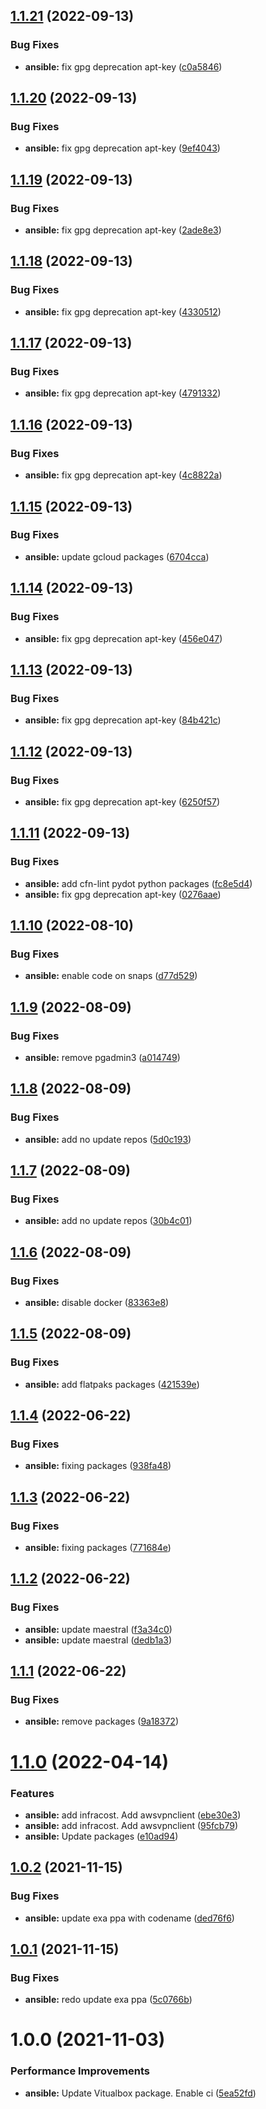 ## [1.1.21](https://github.com/hackwish/ansible-common-devops-desktop/compare/v1.1.20...v1.1.21) (2022-09-13)


### Bug Fixes

* **ansible:** fix gpg deprecation apt-key ([c0a5846](https://github.com/hackwish/ansible-common-devops-desktop/commit/c0a584683a3d6522d66e98bd241254e8d85b93b1))

## [1.1.20](https://github.com/hackwish/ansible-common-devops-desktop/compare/v1.1.19...v1.1.20) (2022-09-13)


### Bug Fixes

* **ansible:** fix gpg deprecation apt-key ([9ef4043](https://github.com/hackwish/ansible-common-devops-desktop/commit/9ef4043f87943e62c2e99340e9c8259a04d6b351))

## [1.1.19](https://github.com/hackwish/ansible-common-devops-desktop/compare/v1.1.18...v1.1.19) (2022-09-13)


### Bug Fixes

* **ansible:** fix gpg deprecation apt-key ([2ade8e3](https://github.com/hackwish/ansible-common-devops-desktop/commit/2ade8e353bfe91e8855d789501baa7c249010236))

## [1.1.18](https://github.com/hackwish/ansible-common-devops-desktop/compare/v1.1.17...v1.1.18) (2022-09-13)


### Bug Fixes

* **ansible:** fix gpg deprecation apt-key ([4330512](https://github.com/hackwish/ansible-common-devops-desktop/commit/4330512dd2cdce89069cb158794d8e7adcc0cd4f))

## [1.1.17](https://github.com/hackwish/ansible-common-devops-desktop/compare/v1.1.16...v1.1.17) (2022-09-13)


### Bug Fixes

* **ansible:** fix gpg deprecation apt-key ([4791332](https://github.com/hackwish/ansible-common-devops-desktop/commit/4791332c7317d02876d67047b08c2c35b9e1243e))

## [1.1.16](https://github.com/hackwish/ansible-common-devops-desktop/compare/v1.1.15...v1.1.16) (2022-09-13)


### Bug Fixes

* **ansible:** fix gpg deprecation apt-key ([4c8822a](https://github.com/hackwish/ansible-common-devops-desktop/commit/4c8822aa5766094ac95b4b6ac31335ae81714e16))

## [1.1.15](https://github.com/hackwish/ansible-common-devops-desktop/compare/v1.1.14...v1.1.15) (2022-09-13)


### Bug Fixes

* **ansible:** update gcloud packages ([6704cca](https://github.com/hackwish/ansible-common-devops-desktop/commit/6704cca6ad20577f9cdf871a8ee32caf73371976))

## [1.1.14](https://github.com/hackwish/ansible-common-devops-desktop/compare/v1.1.13...v1.1.14) (2022-09-13)


### Bug Fixes

* **ansible:** fix gpg deprecation apt-key ([456e047](https://github.com/hackwish/ansible-common-devops-desktop/commit/456e047e9d5f0e88832b030525bf72e4c0425101))

## [1.1.13](https://github.com/hackwish/ansible-common-devops-desktop/compare/v1.1.12...v1.1.13) (2022-09-13)


### Bug Fixes

* **ansible:** fix gpg deprecation apt-key ([84b421c](https://github.com/hackwish/ansible-common-devops-desktop/commit/84b421c57db33f9e8595c15dc86ad05a7b79590b))

## [1.1.12](https://github.com/hackwish/ansible-common-devops-desktop/compare/v1.1.11...v1.1.12) (2022-09-13)


### Bug Fixes

* **ansible:** fix gpg deprecation apt-key ([6250f57](https://github.com/hackwish/ansible-common-devops-desktop/commit/6250f57f895bf03f5a13b4915b094ab738d551f3))

## [1.1.11](https://github.com/hackwish/ansible-common-devops-desktop/compare/v1.1.10...v1.1.11) (2022-09-13)


### Bug Fixes

* **ansible:** add cfn-lint pydot python packages ([fc8e5d4](https://github.com/hackwish/ansible-common-devops-desktop/commit/fc8e5d4cdf9516abe07e044508bdc186689f07f3))
* **ansible:** fix gpg deprecation apt-key ([0276aae](https://github.com/hackwish/ansible-common-devops-desktop/commit/0276aae9eacccdd36567f9530f044ef9493829a8))

## [1.1.10](https://github.com/hackwish/ansible-common-devops-desktop/compare/v1.1.9...v1.1.10) (2022-08-10)


### Bug Fixes

* **ansible:** enable code on snaps ([d77d529](https://github.com/hackwish/ansible-common-devops-desktop/commit/d77d5297f33b407a765ed4a70a849a15be9adf33))

## [1.1.9](https://github.com/hackwish/ansible-common-devops-desktop/compare/v1.1.8...v1.1.9) (2022-08-09)


### Bug Fixes

* **ansible:** remove pgadmin3 ([a014749](https://github.com/hackwish/ansible-common-devops-desktop/commit/a0147491431ff8078c757bebbd786f1e80e79223))

## [1.1.8](https://github.com/hackwish/ansible-common-devops-desktop/compare/v1.1.7...v1.1.8) (2022-08-09)


### Bug Fixes

* **ansible:** add no update repos ([5d0c193](https://github.com/hackwish/ansible-common-devops-desktop/commit/5d0c193fd26bb9b806b4d32cbfe08fffce4f4748))

## [1.1.7](https://github.com/hackwish/ansible-common-devops-desktop/compare/v1.1.6...v1.1.7) (2022-08-09)


### Bug Fixes

* **ansible:** add no update repos ([30b4c01](https://github.com/hackwish/ansible-common-devops-desktop/commit/30b4c0142aa04946cb239a147ca96a27831300c2))

## [1.1.6](https://github.com/hackwish/ansible-common-devops-desktop/compare/v1.1.5...v1.1.6) (2022-08-09)


### Bug Fixes

* **ansible:** disable docker ([83363e8](https://github.com/hackwish/ansible-common-devops-desktop/commit/83363e8b0edd86c0526234a0862bdc60af4b59de))

## [1.1.5](https://github.com/hackwish/ansible-common-devops-desktop/compare/v1.1.4...v1.1.5) (2022-08-09)


### Bug Fixes

* **ansible:** add flatpaks packages ([421539e](https://github.com/hackwish/ansible-common-devops-desktop/commit/421539e43977c29cdbb1a5efd3de8a5effb3ecc8))

## [1.1.4](https://github.com/hackwish/ansible-common-devops-desktop/compare/v1.1.3...v1.1.4) (2022-06-22)


### Bug Fixes

* **ansible:** fixing packages ([938fa48](https://github.com/hackwish/ansible-common-devops-desktop/commit/938fa48ea981afd2a216e3b5f5c2712fda6b05ec))

## [1.1.3](https://github.com/hackwish/ansible-common-devops-desktop/compare/v1.1.2...v1.1.3) (2022-06-22)


### Bug Fixes

* **ansible:** fixing packages ([771684e](https://github.com/hackwish/ansible-common-devops-desktop/commit/771684e962b5b781795c623ce447aa78bfebe845))

## [1.1.2](https://github.com/hackwish/ansible-common-devops-desktop/compare/v1.1.1...v1.1.2) (2022-06-22)


### Bug Fixes

* **ansible:** update maestral ([f3a34c0](https://github.com/hackwish/ansible-common-devops-desktop/commit/f3a34c0267cef0110c93f419a739dd1dde4219cd))
* **ansible:** update maestral ([dedb1a3](https://github.com/hackwish/ansible-common-devops-desktop/commit/dedb1a3b60054d248999491a2564563860c8927a))

## [1.1.1](https://github.com/hackwish/ansible-common-devops-desktop/compare/v1.1.0...v1.1.1) (2022-06-22)


### Bug Fixes

* **ansible:** remove packages ([9a18372](https://github.com/hackwish/ansible-common-devops-desktop/commit/9a1837218488c6fe7b64ee9d8bac6881d0ee6caa))

# [1.1.0](https://github.com/hackwish/ansible-common-devops-desktop/compare/v1.0.2...v1.1.0) (2022-04-14)


### Features

* **ansible:** add infracost. Add awsvpnclient ([ebe30e3](https://github.com/hackwish/ansible-common-devops-desktop/commit/ebe30e30ee13e37cb49d680a1740f514543aabb6))
* **ansible:** add infracost. Add awsvpnclient ([95fcb79](https://github.com/hackwish/ansible-common-devops-desktop/commit/95fcb7914284ffc83f94f76695d7fbe07106d3d4))
* **ansible:** Update packages ([e10ad94](https://github.com/hackwish/ansible-common-devops-desktop/commit/e10ad9431a02752b4843ed06ddb25130d35b1595))

## [1.0.2](https://github.com/hackwish/ansible-common-devops-desktop/compare/v1.0.1...v1.0.2) (2021-11-15)


### Bug Fixes

* **ansible:** update exa ppa with codename ([ded76f6](https://github.com/hackwish/ansible-common-devops-desktop/commit/ded76f62a78e106a2c9432ee2e6d259a6183aba4))

## [1.0.1](https://github.com/hackwish/ansible-common-devops-desktop/compare/v1.0.0...v1.0.1) (2021-11-15)


### Bug Fixes

* **ansible:** redo update exa ppa ([5c0766b](https://github.com/hackwish/ansible-common-devops-desktop/commit/5c0766b32edf901ecb810262435b84ad843d743e))

# 1.0.0 (2021-11-03)


### Performance Improvements

* **ansible:** Update Vitualbox package. Enable ci ([5ea52fd](https://github.com/hackwish/ansible-common-devops-desktop/commit/5ea52fd369042e06e246a6e252465bd4a54a3335))
